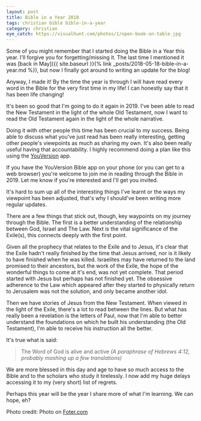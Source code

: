 ```yaml
---
layout: post
title: Bible in a Year 2018
tags: christian bible bible-in-a-year
category: christian
eye_catch: https://visualhunt.com/photos/1/open-book-on-table.jpg
---
```


Some of you might remember that I started doing the Bible in a Year this year. I'll forgive you for forgetting/missing it. The last time I mentioned it was [back in May]({{ site.baseurl }}{% link _posts/2018-05-18-bible-in-a-year.md %}), but now I finally got around to writing an update for the blog!

Anyway, I made it! By the time the year is through I will have read every word in the Bible for the very first time in my life! I can honestly say that it has been life changing!

It's been so good that I'm going to do it again in 2019. I've been able to read the New Testament in the light of the whole Old Testament, now I want to read the Old Testament again in the light of the whole narrative.

<!--more-->

Doing it with other people this time has been crucial to my success. Being able to discuss what you've just read has been really interesting, getting other people's viewpoints as much as sharing my own. It's also been really useful having that accountability. I highly recommend doing a plan like this using the [YouVersion](https://my.bible.com/) app.

If you have the YouVersion Bible app on your phone (or you can get to a web browser) you're welcome to join me in reading through the Bible in 2019. Let me know if you're interested and I'll get you invited.

It's hard to sum up all of the interesting things I've learnt or the ways my viewpoint has been adjusted, that's why I should've been writing more regular updates.

There are a few things that stick out, though, key waypoints on my journey through the Bible. The first is a better understanding of the relationship between God, Israel and The Law. Next is the vital significance of the Exile(s), this connects deeply with the first point.

Given all the prophecy that relates to the Exile and to Jesus, it's clear that the Exile hadn't really finished by the time that Jesus arrived, nor is it likely to have finished when he was killed. Israelites may have returned to the land promised to their ancestors, but the work of the Exile, the hope of the wonderful things to come at it's end, was not yet complete. That period started with Jesus but perhaps has not finished yet. The obsessive adherence to the Law which appeared after they started to physically return to Jerusalem was not the solution, and only became another idol.

Then we have stories of Jesus from the New Testament. When viewed in the light of the Exile, there's a lot to read between the lines. But what has really been a revelation is the letters of Paul, now that I'm able to better understand the foundations on which he built his understanding (the Old Testament), I'm able to receive his instruction all the better.

It's true what is said:
> The Word of God is alive and active _(A paraphrase of Hebrews 4:12, probably mashing up a few translations)_

We are more blessed in this day and age to have so much access to the Bible and to the scholars who study it tirelessly. I now add my huge delays accessing it to my (very short) list of regrets.

Perhaps this year will be the year I share more of what I'm learning. We can hope, eh?

Photo credit: Photo on [Foter.com](https://foter.com)